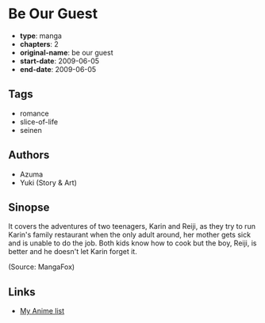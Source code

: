 # Be Our Guest

-   **type**: manga
-   **chapters**: 2
-   **original-name**: be our guest
-   **start-date**: 2009-06-05
-   **end-date**: 2009-06-05

## Tags

-   romance
-   slice-of-life
-   seinen

## Authors

-   Azuma
-   Yuki (Story & Art)

## Sinopse

It covers the adventures of two teenagers, Karin and Reiji, as they try to run Karin's family restaurant when the only adult around, her mother gets sick and is unable to do the job. Both kids know how to cook but the boy, Reiji, is better and he doesn't let Karin forget it.

(Source: MangaFox)

## Links

-   [My Anime list](https://myanimelist.net/manga/14615/Be_Our_Guest)
